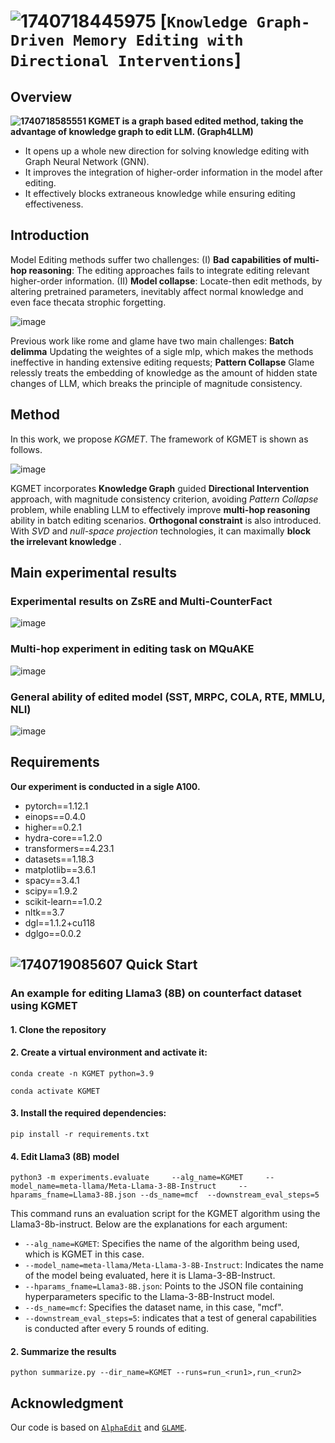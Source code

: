 # ![1740718445975](https://github.com/user-attachments/assets/6bd128bd-681e-4e93-8bd5-9cb3362de6e4) [``Knowledge Graph-Driven Memory Editing with Directional Interventions``]
## Overview
**![1740718585551](https://github.com/user-attachments/assets/24dac3ae-849f-47fd-ad86-da9b4af951bc) KGMET is a graph based edited method, taking the advantage of knowledge graph to edit LLM. (Graph4LLM)**
- It opens up a whole new direction for solving knowledge editing with Graph Neural Network (GNN).
- It improves the integration of higher-order information in the model after editing.
- It effectively blocks extraneous knowledge while ensuring editing effectiveness.
## Introduction

Model Editing methods suffer two challenges: (I) **Bad capabilities of multi-hop reasoning**: The editing approaches fails to integrate editing relevant higher-order information. (II) **Model collapse**:  Locate-then edit methods, by altering pretrained parameters, inevitably affect normal knowledge and even face thecata strophic forgetting.

![image](https://github.com/user-attachments/assets/bd3c3b4d-c5b8-4d79-8cef-8d4b77d961e0)

Previous work like rome and glame have two main challenges: **Batch delimma** Updating the weightes of a sigle mlp, which makes the methods ineffective in handing extensive editing requests; **Pattern Collapse** Glame relessly treats the embedding of knowledge as the amount of hidden state changes of LLM, which breaks the principle of magnitude consistency.

## Method

In this work, we propose *KGMET*. The framework of KGMET is shown as follows.

![image](https://github.com/user-attachments/assets/3f4ad5d0-d146-4dd3-88e3-3dd041b65c86)

KGMET incorporates **Knowledge Graph** guided **Directional Intervention** approach, with magnitude consistency criterion, avoiding *Pattern Collapse* problem, while enabling LLM to effectively improve **multi-hop reasoning** ability in batch editing scenarios. **Orthogonal constraint** is also introduced. With *SVD* and *null-space projection* technologies, it can maximally **block the irrelevant knowledge** . 

## Main experimental results
### Experimental results on ZsRE and Multi-CounterFact
![image](https://github.com/user-attachments/assets/33d3a8a8-3e9b-42e2-a4c5-2cf2700289ff)

### Multi-hop experiment in editing task on MQuAKE
![image](https://github.com/user-attachments/assets/2aefc337-a286-4ea1-8da2-1c264331fb7a)

### General ability of edited model (SST, MRPC, COLA, RTE, MMLU, NLI)
![image](https://github.com/user-attachments/assets/6f6c19b4-0a69-431a-87bc-d1190fc06782)


## Requirements
**Our experiment is conducted in a sigle A100.**
- pytorch==1.12.1
- einops==0.4.0
- higher==0.2.1
- hydra-core==1.2.0
- transformers==4.23.1
- datasets==1.18.3
- matplotlib==3.6.1
- spacy==3.4.1
- scipy==1.9.2
- scikit-learn==1.0.2
- nltk==3.7
- dgl==1.1.2+cu118
- dglgo==0.0.2
## ![1740719085607](https://github.com/user-attachments/assets/9c6bfeff-f1ae-4bd7-9b4a-fe41156e4af0) Quick Start
### An example for editing Llama3 (8B) on counterfact dataset using KGMET
#### 1. Clone the repository
#### 2. Create a virtual environment and activate it:
   `conda create -n KGMET python=3.9`
   
   `conda activate KGMET`
#### 3. Install the required dependencies: 
    pip install -r requirements.txt
#### 4. Edit Llama3 (8B) model 
 
    python3 -m experiments.evaluate     --alg_name=KGMET     --model_name=meta-llama/Meta-Llama-3-8B-Instruct     --hparams_fname=Llama3-8B.json --ds_name=mcf  --downstream_eval_steps=5

This command runs an evaluation script for the KGMET algorithm using the Llama3-8b-instruct. Below are the explanations for each argument:

- `--alg_name=KGMET`: Specifies the name of the algorithm being used, which is KGMET in this case.
- `--model_name=meta-llama/Meta-Llama-3-8B-Instruct`: Indicates the name of the model being evaluated, here it is Llama-3-8B-Instruct.
- `--hparams_fname=Llama3-8B.json`: Points to the JSON file containing hyperparameters specific to the Llama-3-8B-Instruct model.
- `--ds_name=mcf`: Specifies the dataset name, in this case, "mcf". 
- `--downstream_eval_steps=5`: indicates that a test of general capabilities is conducted after every 5 rounds of editing.
#### 2. Summarize the results

    python summarize.py --dir_name=KGMET --runs=run_<run1>,run_<run2>

## Acknowledgment
Our code is based on  [``AlphaEdit``](https://github.com/jianghoucheng/AlphaEdit) and [``GLAME``](https://github.com/Acruxos/GLAME).
